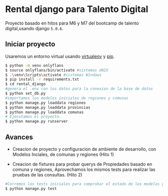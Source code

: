 # Rental django para Talento Digital

Proyecto basado en hitos para M6 y M7 del bootcamp de talento digital,usando django `5.0.6`.

## Iniciar proyecto

Usaremos un entorno virtual usando [virtualenv](https://virtualenv.pypa.io) y [pip](https://pip.pypa.io).

```bash
$ python -m venv onlyflans
$ source onlyflans/bin/activate #sistemas UNIX
$ .\venv\Scripts\activate #sistemas Windows
$ pip install -r requirements.txt
$ cd rental_django
#genera el .env con los datos para la conexion de la base de datos
$ python set_db.py
#importamos los modelos iniciales de regiones y comunas
$ python manage.py loaddata regiones
$ python manage.py loaddata provincias
$ python manage.py loaddata comunas
# Ejecutamos el proyecto.
$ python manage.py runserver

```


## Avances 

* Creacion de proyecto y configuracion de ambiente de desarrollo, con Modelos Inciales, de comunas y regiones (Hito 1)

* Creacion de fixtures para probar querys de Propiedades basado en comuna y regiones, Aprovechamos los mismos tests para realizar las pruebas de las consultas. (Hito 2)

```bash
#Corremos los tests iniciales para comprobar el estado de los modelos y pruebas de querys
$ python manage.py test

```